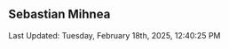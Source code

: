 <h2>Sebastian Mihnea</h2>

<!--RECENT_ACTIVITY:start-->
<!--RECENT_ACTIVITY:end-->
<!--RECENT_ACTIVITY:last_update-->
Last Updated: Tuesday, February 18th, 2025, 12:40:25 PM
<!--RECENT_ACTIVITY:last_update_end-->

<!---LOL-STATS-START-HERE--->
<!---LOL-STATS-END-HERE--->
